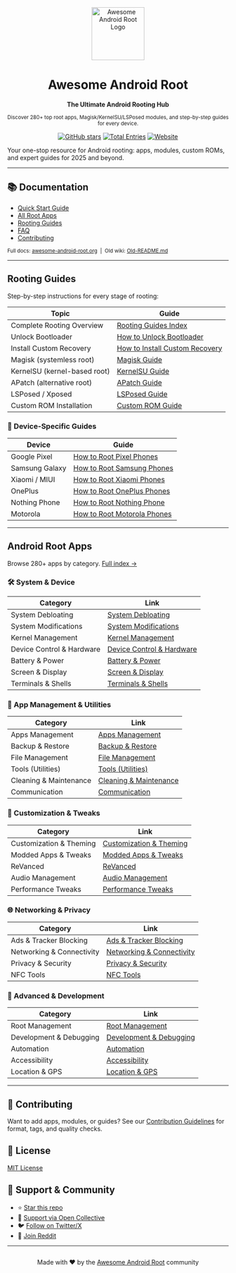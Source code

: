 
<div align="center">

<img src="docs/public/images/logo_dark.svg" alt="Awesome Android Root Logo" width="120" height="120" />

# Awesome Android Root

<b>The Ultimate Android Rooting Hub</b>

<sub>Discover 280+ top root apps, Magisk/KernelSU/LSPosed modules, and step-by-step guides for every device.</sub>

[![GitHub stars](https://img.shields.io/github/stars/awesome-android-root/awesome-android-root?style=for-the-badge&logo=github)](https://github.com/awesome-android-root/awesome-android-root)
[![Total Entries](https://img.shields.io/badge/Apps%20%2B%20Modules-280%2B-brightgreen?style=for-the-badge&logo=android)](https://awesome-android-root.org/android-root-apps/)
[![Website](https://img.shields.io/badge/Website-awesome--android--root.org-blue?style=for-the-badge&logo=googlechrome)](https://awesome-android-root.org)

</div>


Your one-stop resource for Android rooting: apps, modules, custom ROMs, and expert guides for 2025 and beyond.


---

## 📚 Documentation

- [Quick Start Guide](docs/quick-start.md)
- [All Root Apps](docs/android-root-apps/index.md)
- [Rooting Guides](docs/android-root-guides/index.md)
- [FAQ](docs/faqs.md)
- [Contributing](docs/contributing.md)

<sub>Full docs: <a href="https://awesome-android-root.org">awesome-android-root.org</a> &nbsp;|&nbsp; Old wiki: [Old-README.md](./old-README.md)</sub>

---

## Rooting Guides

Step-by-step instructions for every stage of rooting:

| Topic | Guide |
|------|-------|
| Complete Rooting Overview | [Rooting Guides Index](docs/android-root-guides/index.md) |
| Unlock Bootloader | [How to Unlock Bootloader](docs/android-root-guides/how-to-unlock-bootloader.md) |
| Install Custom Recovery | [How to Install Custom Recovery](docs/android-root-guides/how-to-install-custom-recovery.md) |
| Magisk (systemless root) | [Magisk Guide](docs/android-root-guides/magisk-guide.md) |
| KernelSU (kernel-based root) | [KernelSU Guide](docs/android-root-guides/kernelsu-guide.md) |
| APatch (alternative root) | [APatch Guide](docs/android-root-guides/apatch-guide.md) |
| LSPosed / Xposed | [LSPosed Guide](docs/android-root-guides/lsposed-guide.md) |
| Custom ROM Installation | [Custom ROM Guide](docs/android-root-guides/custom-rom-installation.md) |


### 📱 Device-Specific Guides

| Device         | Guide                                                                 |
|---------------|-----------------------------------------------------------------------|
| Google Pixel  | [How to Root Pixel Phones](docs/android-root-guides/how-to-root-pixel-phone.md) |
| Samsung Galaxy| [How to Root Samsung Phones](docs/android-root-guides/how-to-root-samsung-phone.md) |
| Xiaomi / MIUI | [How to Root Xiaomi Phones](docs/android-root-guides/how-to-root-xiaomi-phone.md) |
| OnePlus       | [How to Root OnePlus Phones](docs/android-root-guides/how-to-root-oneplus-phone.md) |
| Nothing Phone | [How to Root Nothing Phone](docs/android-root-guides/how-to-root-nothing-phone.md) |
| Motorola      | [How to Root Motorola Phones](docs/android-root-guides/how-to-root-motorola-phone.md) |

---



## Android Root Apps

Browse 280+ apps by category. [Full index →](docs/android-root-apps/index.md)

### 🛠️ System & Device
| Category | Link |
|----------|------|
| System Debloating | [System Debloating](docs/android-root-apps/system-debloating.md) |
| System Modifications | [System Modifications](docs/android-root-apps/system-modifications.md) |
| Kernel Management | [Kernel Management](docs/android-root-apps/kernel-management.md) |
| Device Control & Hardware | [Device Control & Hardware](docs/android-root-apps/device-control-and-hardware.md) |
| Battery & Power | [Battery & Power](docs/android-root-apps/battery-and-power-management.md) |
| Screen & Display | [Screen & Display](docs/android-root-apps/screen-and-display.md) |
| Terminals & Shells | [Terminals & Shells](docs/android-root-apps/terminals.md) |

### 📱 App Management & Utilities
| Category | Link |
|----------|------|
| Apps Management | [Apps Management](docs/android-root-apps/apps-management.md) |
| Backup & Restore | [Backup & Restore](docs/android-root-apps/backup-and-estore.md) |
| File Management | [File Management](docs/android-root-apps/file-management.md) |
| Tools (Utilities) | [Tools (Utilities)](docs/android-root-apps/tools.md) |
| Cleaning & Maintenance | [Cleaning & Maintenance](docs/android-root-apps/cleaning-and-maintenance.md) |
| Communication | [Communication](docs/android-root-apps/communication.md) |

### 🎨 Customization & Tweaks
| Category | Link |
|----------|------|
| Customization & Theming | [Customization & Theming](docs/android-root-apps/customization.md) |
| Modded Apps & Tweaks | [Modded Apps & Tweaks](docs/android-root-apps/modded-apps-and-tweaks.md) |
| ReVanced | [ReVanced](docs/android-root-apps/reVanced.md) |
| Audio Management | [Audio Management](docs/android-root-apps/audio-management.md) |
| Performance Tweaks | [Performance Tweaks](docs/android-root-apps/performance-tweaks.md) |

### 🌐 Networking & Privacy
| Category | Link |
|----------|------|
| Ads & Tracker Blocking | [Ads & Tracker Blocking](docs/android-root-apps/ads-and-tracker-blocking.md) |
| Networking & Connectivity | [Networking & Connectivity](docs/android-root-apps/networking-and-connectivity.md) |
| Privacy & Security | [Privacy & Security](docs/android-root-apps/privacy-and-security.md) |
| NFC Tools | [NFC Tools](docs/android-root-apps/nfc-tools.md) |

### 🔧 Advanced & Development
| Category | Link |
|----------|------|
| Root Management | [Root Management](docs/android-root-apps/root-management.md) |
| Development & Debugging | [Development & Debugging](docs/android-root-apps/development-and-debugging.md) |
| Automation | [Automation](docs/android-root-apps/automation.md) |
| Accessibility | [Accessibility](docs/android-root-apps/accessibility.md) |
| Location & GPS | [Location & GPS](docs/android-root-apps/location-and-gps.md) |

---


## 🤝 Contributing

Want to add apps, modules, or guides? See our [Contribution Guidelines](docs/contributing.md) for format, tags, and quality checks.


## 📄 License

[MIT License](./LICENSE)


## 💖 Support & Community

- ⭐ [Star this repo](https://github.com/awesome-android-root/awesome-android-root)
- 💝 [Support via Open Collective](https://opencollective.com/awesome-android-root-official)
- 🐦 [Follow on Twitter/X](https://x.com/awsm_and_root)
- 🚀 [Join Reddit](https://reddit.com/r/AwesomeAndroidRoot)

---


<div align="center" style="margin-top:2em;">
Made with ❤️ by the <a href="https://github.com/awesome-android-root/awesome-android-root">Awesome Android Root</a> community
</div>